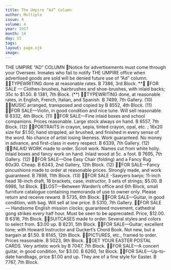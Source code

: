 ```yaml
---
title: The Umpire “Ad” Column
author: Multiple
issue: 4
volume: 4
year: 1917
month: 14
day: VI
tags:
layout: page.njk
image:
---
```

THE UMPIRE “AD” COLUMN Notice for advertisements must come through your Overseer. Inmates who fail to notify THE UMPIRE office when advertised goods are sold will be denied future use of “Ad” column. TYPEWRITING done at reasonable rates. B 7386, 3rd Block. ** FOR SALE — Clothes-brushes, hairbrushes and shoe-brushes, with inlaid backs; 35c to $1.50. B 1381, 7th Block. (**) TYPEWRITING done, at reasonable rates, in English, French, Italian, and Spanish. B 7499, 7th Gallery. (10) MUSIC arranged, transposed and copied by B 8552, 4th Block. (11) FOR SALE—Violin, in good condition and nice tune. Will sell reasonable. B 8332, 4th Block. (11) FOR SALE—Fine inlaid boxes and school companions. Prices reasonable. Large stock always on hand. B 6557, 7th Block. (12) PORTRAITS in crayon, sepia, tinted crayon, opal, etc. ; 16x20 size for $1.50; hand strippled, air brushed, and finished in every sense of the word. No chance of artist losing likeness. Work guaranteed. No money in advance, and first-class in every respect. B 6339, 7th Gallery. (12) IINLAID WORK made to order. Scroll work. Names cut from white holly. Inlaid boxes and fancy work on hand. Inlaid wood at 5c. a foot. B 7695, 7th Gallery. (12) FOR SALE—One Easy Chair (folding) and a Fancy Rug 60x30. Cheap. B 6343, 2nd Gallery, 12th Block. (12) FOR SALE—Fancy pincushions made to order at reasonable prices. Strongly made, and work guaranteed. B 7898, 11th Block. (13) FOR SALE -Sawyers banjo; 11-inch head 18-inch draft, 18 brackets, case, instructor, 3 sets of strings; $5.00. B 6986, 1st Block. LOST—Between Warden’s office and 6th Block, small furniture catalogue containing memoranda of use to owner only. Please return and receive reward. B 5735, 6th Block. FOR SALE—Guitar, in good condition, with bag. Will sell at low price. B 5310, 7th Gallery. FOR SALE — Handsome English mission clocks; guaranteed movement, cathedral gong strikes every half hour. Must be seen to be appreciated. Price, $12.00. B 6316, 7th Block. SUITCASES made to order. Several styles and colors to select from. $3.00 up. B 8231, 5th Block. FOR SALE—Guitar; excellent tone; with Howard Instructor and Guckert’s Chord Book. Not new, but a bargain at $1.50. B 8145, 12th Block. PICTURES, etc., framed to order. Prices reasonable. B 5023, 9th Block. GET YOUR EASTER POSTAL CARDS. Very artistic work by B 7047, 7th Block. FOR SALE—A concert guitar, in good condition, for $3.00. B 6260, 1st Block. FOR SALE—Up-to-date handbags, price $1.00 and up. They are of a fine style for Easter. B 7767, 7th Block. 

